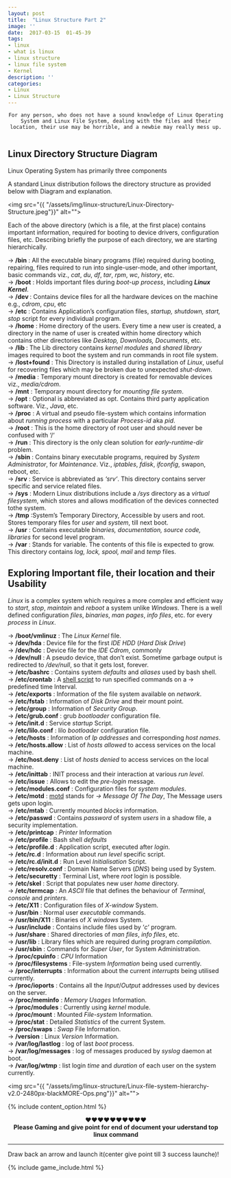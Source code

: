 ```yaml
---
layout: post
title:  "Linux Structure Part 2"
image: ''
date:  2017-03-15  01-45-39
tags:
- linux
- what is linux
- linux structure
- linux file system
- Kernel
description: ''
categories:
- Linux
- Linux Structure
---
```


<center><p>
	
	For any person, who does not have a sound knowledge of Linux Operating System and Linux File System, dealing with the files and their location, their use may be horrible, and a newbie may really mess up.

</p></center>
<img src="{{ "/assets/img/linux-structure/20161010142555_Linux-ANGRY.png"}}" alt="">

## Linux Directory Structure Diagram
 
Linux Operating System has primarily three components

A standard Linux distribution follows the directory structure as provided below with Diagram and explanation.


<img src="{{ "/assets/img/linux-structure/Linux-Directory-Structure.jpeg"}}" alt="">



Each of the above directory (which is a file, at the first place) contains important information, required for booting to device drivers, configuration files, etc. Describing briefly the purpose of each directory, we are starting hierarchically.

→ <strong>/bin</strong> : All the executable binary programs (file) required during booting, repairing, files required to run into single-user-mode, and other important, basic commands <val>viz</val>., <em>cat</em>, <em>du</em>, <em>df</em>, <em>tar</em>, <em>rpm</em>, <em>wc</em>, <em>history</em>, etc.<br>
→ <strong>/boot</strong> : Holds important files during <i>boot-up process</i>, including <em><b>Linux Kernel</b></em>.<br>
→ <strong>/dev </strong>: Contains device files for all the hardware devices on the machine e.g., <em>cdrom</em>, <em>cpu</em>, etc<br>
→ <strong>/etc </strong>: Contains Application’s configuration files, <em>startup, shutdown, start, stop</em> script for every individual program.<br>
→ <strong>/home</strong> : Home directory of the users. Every time a new user is created, a directory in the name of user is created within home directory which contains other directories like <em>Desktop, Downloads, Documents</em>, etc.<br>
→ <strong>/lib </strong>:</em> The Lib directory contains <em>kernel modules</em> and <em>shared library</em> images required to boot the system and run commands in root file system.<br>
→ <strong>/lost+found</strong> :</em> This Directory is installed during installation of <em>Linux</em>, useful for recovering files which may be broken due to unexpected <em>shut-down</em>.<br>
→ <strong>/media</strong> : Temporary mount directory is created for removable devices viz., <em>media/cdrom</em>.<br>
→ <strong>/mnt</strong> : Temporary mount directory for <em>mounting file system</em>.<br>
→ <strong>/opt</strong> : Optional is abbreviated as opt. Contains third party application software. Viz., <em>Java</em>, etc.<br>
→ <strong>/proc</strong> : A virtual and pseudo file-system which contains information about <em>running process</em> with a particular <em>Process-id</em> aka <em>pid</em>.<br>
→ <strong>/root</strong> : This is the home directory of root user and should never be confused with ‘/‘<br>
→ <strong>/run</strong> : This directory is the only clean solution for <em>early-runtime-dir</em> problem.<br>
→ <strong>/sbin</strong> : Contains binary executable programs, required by <em>System Administrator</em>, for <em>Maintenance</em>. Viz., <em>iptables</em>, <em>fdisk</em>, <em>ifconfig</em>, swapon, reboot, etc.<br>
→ <strong>/srv</strong> : Service is abbreviated as <em>‘srv‘</em>. This directory contains server specific and service related files.<br>
→ <strong>/sys</strong> : Modern Linux distributions include a <em>/sys</em> directory as a <em>virtual filesystem</em>, which stores and allows modification of the devices connected tothe system.<br>
→ <strong>/tmp</strong> :System’s Temporary Directory, Accessible by users and root. Stores temporary files for <em>user</em> and <em>system</em>, till next boot.<br>
→ <strong>/usr</strong> : Contains executable <em>binaries, documentation, source code, libraries</em> for second level program.<br>
→ <strong>/var</strong> : Stands for variable. The contents of this file is expected to grow. This directory contains <em>log, lock, spool, mail</em> and <em>temp</em> files.<br>


## Exploring Important file, their location and their Usability

<em>Linux</em> is a complex system which requires a more complex and efficient way to <em>start</em>, <em>stop</em>, <em>maintain</em> and <em>reboot</em> a system unlike <em>Windows</em>. There is a well defined configuration <em>files</em>, <em>binaries</em>, <em>man pages</em>, <em>info files</em>, etc. for every <em>process</em> in <em>Linux</em>.



→ <strong>/boot/vmlinuz</strong> : The <em>Linux Kernel</em> file.<br>
→ <strong>/dev/hda</strong> : Device file for the first <em>IDE HDD</em> (<em>Hard Disk Drive</em>)<br>
→ <strong>/dev/hdc</strong> : Device file for the <em>IDE Cdrom</em>, commonly<br>
→ <strong>/dev/null</strong> : A pseudo device, that don’t exist. Sometime garbage output is redirected to <em>/dev/null</em>, so that it gets lost, forever.<br>
→ <strong>/etc/bashrc</strong> : Contains system <em>defaults</em> and <em>aliases</em> used by bash shell.<br>
→ <strong>/etc/crontab</strong> : A <a href="http://www.tecmint.com/category/bash-shell/" target="_blank">shell script</a> to run specified commands on a → predefined time Interval.<br>
→ <strong>/etc/exports</strong> : Information of the file system available on <em>network</em>.<br>
→ <strong>/etc/fstab</strong> : Information of <em>Disk Drive</em> and their mount point.<br>
→ <strong>/etc/group</strong> : Information of <em>Security Group</em>.<br>
→ <strong>/etc/grub.conf</strong> : grub <em>bootloader</em> configuration file.<br>
→ <strong>/etc/init.d</strong> : Service <em>startup</em> Script.<br>
→ <strong>/etc/lilo.conf</strong> : lilo <em>bootloader</em> configuration file.<br>
→ <strong>/etc/hosts</strong> : Information of <em>Ip addresses</em> and corresponding <em>host names</em>.<br>
→ <strong>/etc/hosts.allow</strong> : List of <em>hosts allowed</em> to access services on the local machine.<br>
→ <strong>/etc/host.deny</strong> : List of <em>hosts denied</em> to access services on the local machine.<br>
→ <strong>/etc/inittab</strong> : INIT process and their interaction at various<em> run level</em>.<br>
→ <strong>/etc/issue</strong> : Allows to edit the <em>pre-login</em> message.<br>
→ <strong>/etc/modules.conf</strong> : Configuration files for <em>system modules</em>.<br>
→ <strong>/etc/motd</strong> : <a href="http://www.tecmint.com/protect-ssh-logins-with-ssh-motd-banner-messages/" target="_blank">motd</a> stands for <em>→ Message Of The Day</em>, The Message users gets upon login.<br>
→ <strong>/etc/mtab</strong> : Currently mounted <em>blocks</em> information.<br>
→ <strong>/etc/passwd</strong> : Contains <em>password</em> of system <em>users</em> in a shadow file, a security implementation.<br>
→ <strong>/etc/printcap</strong> : <em>Printer</em> Information<br>
→ <strong>/etc/profile</strong> : Bash shell <em>defaults</em><br>
→ <strong>/etc/profile.d</strong> : Application script, executed after <em>login</em>.<br>
→ <strong>/etc/rc.d</strong> : Information about <em>run level</em> specific script.<br>
→ <strong>/etc/rc.d/init.d</strong> : Run Level <em>Initialisation</em> Script.<br>
→ <strong>/etc/resolv.conf</strong> : Domain Name Servers (<em>DNS</em>) being used by System.<br>
→ <strong>/etc/securetty</strong> : Terminal List, where <em>root</em> login is possible.<br>
→ <strong>/etc/skel</strong> : Script that populates new user <em>home</em> directory.<br>
→ <strong>/etc/termcap</strong> : An <em>ASCII</em> file that defines the behaviour of <em>Terminal</em>, <em>console</em> and <em>printers</em>.<br>
→ <strong>/etc/X11</strong> : Configuration files of <em>X-window</em> System.<br>
→ <strong>/usr/bin</strong> : Normal user <em>executable</em> commands.<br>
→ <strong>/usr/bin/X11</strong> : Binaries of <em>X windows</em> System.<br>
→ <strong>/usr/include</strong> : Contains include files used by ‘<em>c</em>‘ program.<br>
→ <strong>/usr/share</strong> : Shared directories of <em>man files</em>, <em>info files</em>, etc.<br>
→ <strong>/usr/lib</strong> : Library files which are required during program <em>compilation</em>.<br>
→ <strong>/usr/sbin</strong> : Commands for <em>Super User</em>, for System Administration.<br>
→ <strong>/proc/cpuinfo</strong> : <em>CPU</em> Information<br>
→ <strong>/proc/filesystems</strong> : File-system <em>Information</em> being used currently.<br>
→ <strong>/proc/interrupts</strong> : Information about the current <em>interrupts</em> being utilised currently.<br>
→ <strong>/proc/ioports</strong> : Contains all the <em>Input</em>/<em>Output</em> addresses used by devices on the server.<br>
→ <strong>/proc/meminfo</strong> : <em>Memory Usages</em> Information.<br>
→ <strong>/proc/modules</strong> : Currently using <em>kernel</em> module.<br>
→ <strong>/proc/mount</strong> : Mounted <em>File-system</em> Information.<br>
→ <strong>/proc/stat</strong> : Detailed<em> Statistics</em> of the current System.<br>
→ <strong>/proc/swaps</strong> : <em>Swap</em> File Information.<br>
→ <strong>/version</strong> : Linux <em>Version</em> Information.<br>
→ <strong>/var/log/lastlog</strong> : log of last <em>boot</em> process.<br>
→ <strong>/var/log/messages</strong> : log of messages produced by <em>syslog</em> daemon at boot.<br>
→ <strong>/var/log/wtmp</strong> : list login <em>time</em> and <em>duration</em> of each user on the system currently.<br>

<img src="{{ "/assets/img/linux-structure/Linux-file-system-hierarchy-v2.0-2480px-blackMORE-Ops.png"}}" alt="">

{% include content_option.html %}

<center>♥♥♥♥♥♥♥♥♥♥
<br><b>Please Gaming and give point for end of document your uderstand top linux command</b><br>
</center>
<hr>
<span>Draw back an arrow and launch it(center give point till 3 success launche)!</span>

<!---
{% highlight javascript %}
use admin
db.createUser{
	user: "bonitao",
	pwd: "2016bonitao",
	roles: [{role: "userAdminAnyDatabase", db: "admin"}]
}
{% endhighlight %}
-->

{% include game_include.html %}